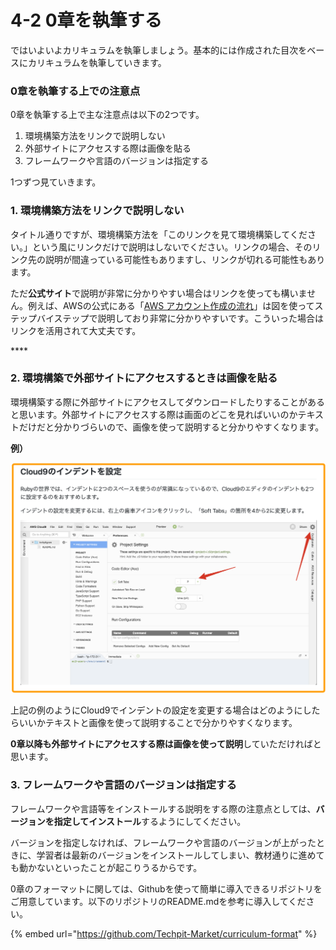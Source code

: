 # 4-2 0章を執筆する

ではいよいよカリキュラムを執筆しましょう。基本的には作成された目次をベースにカリキュラムを執筆していきます。



### 0章を執筆する上での注意点

0章を執筆する上で主な注意点は以下の2つです。

1. 環境構築方法をリンクで説明しない
2. 外部サイトにアクセスする際は画像を貼る
3. フレームワークや言語のバージョンは指定する

1つずつ見ていきます。



### 1. 環境構築方法をリンクで説明しない

タイトル通りですが、環境構築方法を「このリンクを見て環境構築してください。」という風にリンクだけで説明はしないでください。リンクの場合、そのリンク先の説明が間違っている可能性もありますし、リンクが切れる可能性もあります。

ただ**公式サイト**で説明が非常に分かりやすい場合はリンクを使っても構いません。例えば、AWSの公式にある「[AWS アカウント作成の流れ](https://aws.amazon.com/jp/register-flow/)」は図を使ってステップバイステップで説明しており非常に分かりやすいです。こういった場合はリンクを活用されて大丈夫です。

\*\*\*\*

### 2. 環境構築で外部サイトにアクセスするときは画像を貼る

環境構築する際に外部サイトにアクセスしてダウンロードしたりすることがあると思います。外部サイトにアクセスする際は画面のどこを見ればいいのかテキストだけだと分かりづらいので、画像を使って説明すると分かりやすくなります。

**例）**

![](../.gitbook/assets/cloud9-2.png)

上記の例のようにCloud9でインデントの設定を変更する場合はどのようにしたらいいかテキストと画像を使って説明することで分かりやすくなります。

**0章以降も外部サイトにアクセスする際は画像を使って説明**していただければと思います。



### 3. フレームワークや言語のバージョンは指定する

フレームワークや言語等をインストールする説明をする際の注意点としては、**バージョンを指定してインストール**するようにしてください。

バージョンを指定しなければ、フレームワークや言語のバージョンが上がったときに、学習者は最新のバージョンをインストールしてしまい、教材通りに進めても動かないといったことが起こりうるからです。



0章のフォーマットに関しては、Githubを使って簡単に導入できるリポジトリをご用意しています。以下のリポジトリのREADME.mdを参考に導入してください。

{% embed url="https://github.com/Techpit-Market/curriculum-format" %}

